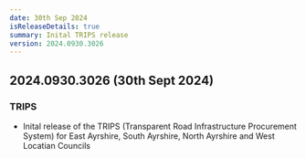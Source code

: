 ```yaml
---
date: 30th Sep 2024
isReleaseDetails: true
summary: Inital TRIPS release
version: 2024.0930.3026
---
```

## 2024.0930.3026 (30th Sept 2024) 

### TRIPS
* Inital release of the TRIPS (Transparent Road Infrastructure Procurement System) for East Ayrshire, South Ayrshire, North Ayrshire and West Locatian Councils 

